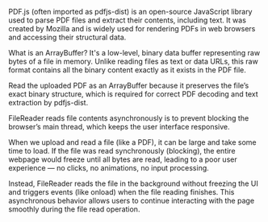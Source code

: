 
PDF.js (often imported as pdfjs-dist) is an open-source JavaScript library used to parse PDF files and extract their contents, including text. It was created by Mozilla and is widely used for rendering PDFs in web browsers and accessing their structural data.

What is an ArrayBuffer?
It's a low-level, binary data buffer representing raw bytes of a file in memory. Unlike reading files as text or data URLs, this raw format contains all the binary content exactly as it exists in the PDF file.

Read the uploaded PDF as an ArrayBuffer because it preserves the file’s exact binary structure, which is required for correct PDF decoding and text extraction by pdfjs-dist.


FileReader reads file contents asynchronously is to prevent blocking the browser’s main thread, which keeps the user interface responsive.

When we upload and read a file (like a PDF), it can be large and take some time to load. If the file was read synchronously (blocking), the entire webpage would freeze until all bytes are read, leading to a poor user experience — no clicks, no animations, no input processing.

Instead, FileReader reads the file in the background without freezing the UI and triggers events (like onload) when the file reading finishes. This asynchronous behavior allows users to continue interacting with the page smoothly during the file read operation.
